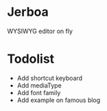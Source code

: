 # Jerboa 

WYSIWYG editor on fly

# Todolist

- Add shortcut keyboard
- Add mediaType
- Add font family
- Add example on famous blog

